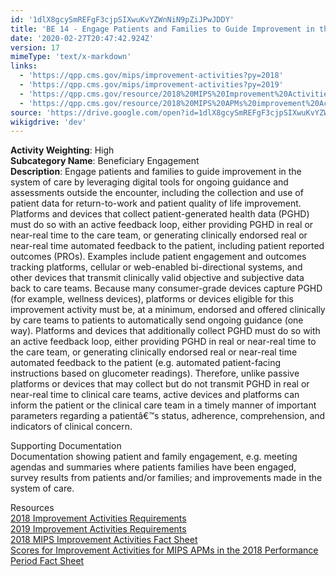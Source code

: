 ```yaml
---
id: '1dlX8gcySmREFgF3cjpSIXwuKvYZWnNiN9pZiJPwJDDY'
title: 'BE 14 - Engage Patients and Families to Guide Improvement in the System of Care'
date: '2020-02-27T20:47:42.924Z'
version: 17
mimeType: 'text/x-markdown'
links:
  - 'https://qpp.cms.gov/mips/improvement-activities?py=2018'
  - 'https://qpp.cms.gov/mips/improvement-activities?py=2019'
  - 'https://qpp.cms.gov/resource/2018%20MIPS%20Improvement%20Activities%20Fact%20Sheet'
  - 'https://qpp.cms.gov/resource/2018%20MIPS%20APMs%20improvement%20Activities%20scores%20fact%20sheet'
source: 'https://drive.google.com/open?id=1dlX8gcySmREFgF3cjpSIXwuKvYZWnNiN9pZiJPwJDDY'
wikigdrive: 'dev'
---
```





**Activity Weighting**: High  
**Subcategory Name**: Beneficiary Engagement  
**Description**: Engage patients and families to guide improvement in the system of care by leveraging digital tools for ongoing guidance and assessments outside the encounter, including the collection and use of patient data for return-to-work and patient quality of life improvement. Platforms and devices that collect patient-generated health data (PGHD) must do so with an active feedback loop, either providing PGHD in real or near-real time to the care team, or generating clinically endorsed real or near-real time automated feedback to the patient, including patient reported outcomes (PROs). Examples include patient engagement and outcomes tracking platforms, cellular or web-enabled bi-directional systems, and other devices that transmit clinically valid objective and subjective data back to care teams. Because many consumer-grade devices capture PGHD (for example, wellness devices), platforms or devices eligible for this improvement activity must be, at a minimum, endorsed and offered clinically by care teams to patients to automatically send ongoing guidance (one way). Platforms and devices that additionally collect PGHD must do so with an active feedback loop, either providing PGHD in real or near-real time to the care team, or generating clinically endorsed real or near-real time automated feedback to the patient (e.g. automated patient-facing instructions based on glucometer readings). Therefore, unlike passive platforms or devices that may collect but do not transmit PGHD in real or near-real time to clinical care teams, active devices and platforms can inform the patient or the clinical care team in a timely manner of important parameters regarding a patientâ€™s status, adherence, comprehension, and indicators of clinical concern.




Supporting Documentation  
Documentation showing patient and family engagement, e.g. meeting agendas and summaries where patients families have been engaged, survey results from patients and/or families; and improvements made in the system of care.




Resources  
[2018 Improvement Activities Requirements](https://qpp.cms.gov/mips/improvement-activities?py=2018)  
[2019 Improvement Activities Requirements](https://qpp.cms.gov/mips/improvement-activities?py=2019)  
[2018 MIPS Improvement Activities Fact Sheet](https://qpp.cms.gov/resource/2018%20MIPS%20Improvement%20Activities%20Fact%20Sheet)  
[Scores for Improvement Activities for MIPS APMs in the 2018 Performance Period Fact Sheet](https://qpp.cms.gov/resource/2018%20MIPS%20APMs%20improvement%20Activities%20scores%20fact%20sheet)
